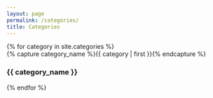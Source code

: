 ```yaml
---
layout: page
permalink: /categories/
title: Categories
---
```


<div class="container">
    <!--Row with three equal columns-->
    <div class="row">
        {% for category in site.categories %}
            <a class="col-md-4">
                <div class="archive-group">
                    {% capture category_name %}{{ category | first }}{% endcapture %}
                    <div id="#{{ category_name | slugize }}"></div>
                    <h3 class="category-head">{{ category_name }}</h3>
                    <p name="{{ category_name | slugize }}"></p>
                </div>
            </a>
        {% endfor %}
    </div>
</div>